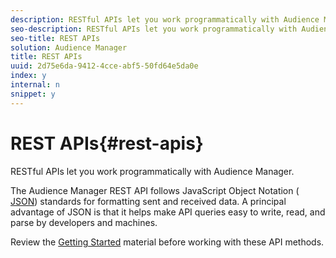 ```yaml
---
description: RESTful APIs let you work programmatically with Audience Manager.
seo-description: RESTful APIs let you work programmatically with Audience Manager.
seo-title: REST APIs
solution: Audience Manager
title: REST APIs
uuid: 2d75e6da-9412-4cce-abf5-50fd64e5da0e
index: y
internal: n
snippet: y
---
```


# REST APIs{#rest-apis}

RESTful APIs let you work programmatically with Audience Manager.

The Audience Manager REST API follows JavaScript Object Notation ( [JSON](https://www.json.org/)) standards for formatting sent and received data. A principal advantage of JSON is that it helps make API queries easy to write, read, and parse by developers and machines.

Review the [Getting Started](../../c-api/c-rest-api-main/aam-api-getting-started.md#concept_2745BC64D5BD43A49DA6020E42280863) material before working with these API methods. 
